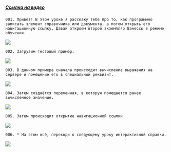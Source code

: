 ﻿##### [Ссылка на видео](https://youtu.be/qySlBc64TBQ)

	001. Привет! В этом уроке я расскажу тебе про то, как программно записать элемент справочника или документа, а потом открыть его навигационную ссылку. Давай откроем второй экземпляр Ванессы в режиме обучения.

![](https://vanessa-files.do.bit-erp.ru/Doc/1.2.040.1/MD/Глава08/images/000_КакПрограммноЗаписатьЭлементАПотомОткрытьЕгоНавигационнуюСсылку.png)

	002. Загрузим тестовый пример.

![](https://vanessa-files.do.bit-erp.ru/Doc/1.2.040.1/MD/Глава08/images/004_КакПрограммноЗаписатьЭлементАПотомОткрытьЕгоНавигационнуюСсылку.png)

	003. В данном примере сначала происходит вычисление выражения на сервере и помещение его в специальный реквизит.

![](https://vanessa-files.do.bit-erp.ru/Doc/1.2.040.1/MD/Глава08/images/007_КакПрограммноЗаписатьЭлементАПотомОткрытьЕгоНавигационнуюСсылку.png)

	004. Затем создаётся переменная, в которую помещается ранее вычисленное значение.

![](https://vanessa-files.do.bit-erp.ru/Doc/1.2.040.1/MD/Глава08/images/012_КакПрограммноЗаписатьЭлементАПотомОткрытьЕгоНавигационнуюСсылку.png)

	005. Затем происходит открытие навигационной ссылки

![](https://vanessa-files.do.bit-erp.ru/Doc/1.2.040.1/MD/Глава08/images/017_КакПрограммноЗаписатьЭлементАПотомОткрытьЕгоНавигационнуюСсылку.png)

	006. * На этом всё, переходи к следующему уроку интерактивной справки.

![](https://vanessa-files.do.bit-erp.ru/Doc/1.2.040.1/MD/Глава08/images/020_КакПрограммноЗаписатьЭлементАПотомОткрытьЕгоНавигационнуюСсылку.png)
